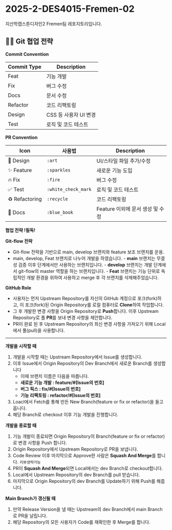 # 2025-2-DES4015-Fremen-02

지산학캡스톤디자인2 Fremen팀 레포지토리입니다.
<br>
## 🙏🏻 Git 협업 전략
**Commit Convention**

| Commit Type | Description |
| --- | --- |
| Feat | 기능 개발 |
| Fix | 버그 수정 |
| Docs | 문서 수정 |
| Refactor | 코드 리팩토링 |
| Design | CSS 등 사용자 UI 변경 |
| Test | 로직 및 코드 테스트 |

**PR Convention**

| Icon | 사용법 | Description |
| --- | --- | --- |
| 🎨 Design | `:art` | UI/스타일 파일 추가/수정 |
| ✨ Feature | `:sparkles` | 새로운 기능 도입 |
| 🔥 Fix | `:fire` | 버그 수정 |
| ✅ Test | `:white_check_mark`   | 로직 및 코드 테스트 |
| ♻️ Refactoring | `:recycle` | 코드 리팩토링 |
| 📘 Docs | `:blue_book` | Feature 이외에 문서 생성 및 수정 |

**협업 전략 !필독!**

**Git-flow 전략**

- Git-flow 전략을 기반으로 main, develop 브랜치와 feature 보조 브랜치를 운용.
- main, develop, Feat 브랜치로 나누어 개발을 하였습니다. - **main** 브랜치는 무결성 검증 이후 단계에서만 사용하는 브랜치입니다. - **develop** 브랜치는 개발 단계에서 git-flow의 master 역할을 하는 브랜치입니다. - **Feat** 브랜치는 기능 단위로 독립적인 개발 환경을 위하여 사용하고 merge 후 각 브랜치를 삭제해주었습니다.

**GitHub Role**

- 사용자는 먼저 Upstream Repository를 자신의 GitHub 계정으로 포크(fork)하고, 이 포크(fork)된 Origin Repository를 로컬 컴퓨터로 **Clone**하여 작업합니다.
- 그 후 개발한 변경 사항을 Origin Repository로 **Push**합니다. 이후 Upstream Repository로 풀 **PR**를 보내 변경 사항을 제안합니다.
- PR이 완료 된 후 Upstream Repository의 최신 변경 사항을 가져오기 위해 Local에서 풀(pull)을 사용합니다.

---

**개발을 시작할 때**

1. 개발을 시작할 때는 Upstream Repository에서 Issue를 생성합니다.
2. 이후 Issue에서 Origin Repository의 Dev Branch에서 새로운 Branch를 생성합니다
    - 이때 브랜치 이름은 다음을 따릅니다.
    - **새로운 기능 개발 : feature/#[Issue의 번호]**
    - **버그 픽스 : fix/#[Issue의 번호]**
    - **기능 리팩토링 : refactor/#[Issue의 번호]**
3. Loacl에서 Fetch를 통해 만든 New Branch(feature or fix or refactor)을 들고옵니다.
4. 해당 Branch로 checkout 이후 기능 개발을 진행합니다.

**개발을 종료할 때**

1. 기능 개발이 종료되면 Origin Repository의 Branch(feature or fix or refactor)로 변경 사항을 Push 합니다.
2. Origin Repository에서 Upstream Repository로 PR을 보냅니다.
3. Code Review 이후 마지막으로 Approve한 사람은 **Squash And Merge**를 합니다. `리뷰생략가능`
4. PR이 **Squash And Merge**되면 Local에서는 dev Branch로 checkout합니다.
5. Local에서 Upstream Repository의 dev Branch를 pull 받습니다.
6. 마지막으로 Origin Repository의 dev Branch를 Update하기 위해 Push를 해줍니다.

**Main Branch가 갱신될 때**

1. 만약 Release Version을 낼 때는 Upstream의 dev Branch에서 main Branch로 PR을 날립니다.
2. 해당 Repository의 모든 사용자가 Code를 재확인한 후 Merge를 합니다.
